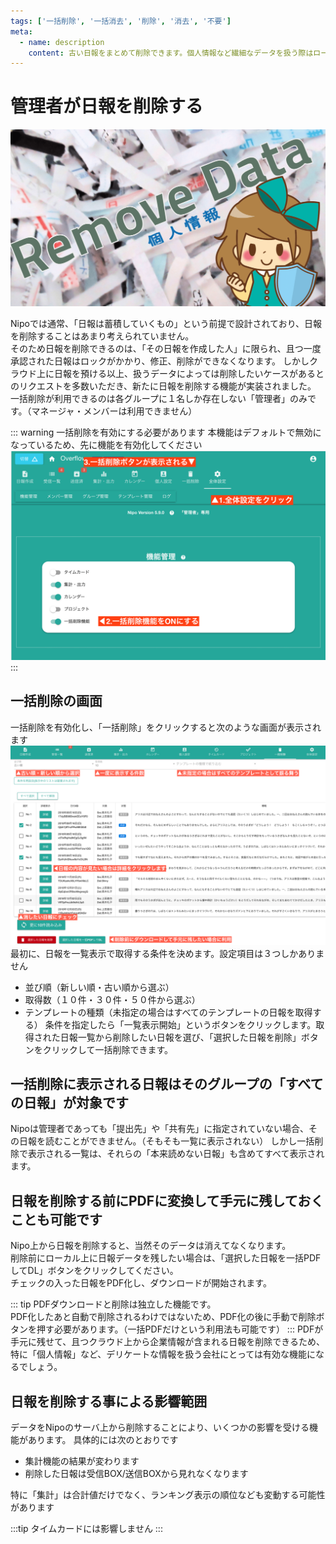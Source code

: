 ```yaml
---
tags: ['一括削除', '一括消去', '削除', '消去', '不要']
meta:
  - name: description
    content: 古い日報をまとめて削除できます。個人情報など繊細なデータを扱う際はローカルにバックアップ取得し、定期的にクラウドから削除するほうが安全とされています
---
```

# 管理者が日報を削除する<Badge text="管理者限定" />
![日報の削除](./report/icatch.png)

Nipoでは通常、「日報は蓄積していくもの」という前提で設計されており、日報を削除することはあまり考えられていません。  
そのため日報を削除できるのは、「その日報を作成した人」に限られ、且つ一度承認された日報はロックがかかり、修正、削除ができなくなります。
しかしクラウド上に日報を預ける以上、扱うデータによっては削除したいケースがあるとのリクエストを多数いただき、新たに日報を削除する機能が実装されました。  
一括削除が利用できるのは各グループに１名しか存在しない「管理者」のみです。（マネージャ・メンバーは利用できません）

::: warning 一括削除を有効にする必要があります
本機能はデフォルトで無効になっているため、先に機能を有効化してください
![一括削除機能を有効化](./report/w13.png)
:::

## 一括削除の画面
一括削除を有効化し、「一括削除」をクリックすると次のような画面が表示されます
![一括削除機能を有効化](./report/w14.png)
最初に、日報を一覧表示で取得する条件を決めます。設定項目は３つしかありません

- 並び順（新しい順・古い順から選ぶ）
- 取得数（１０件・３０件・５０件から選ぶ）
- テンプレートの種類（未指定の場合はすべてのテンプレートの日報を取得する）
条件を指定したら「一覧表示開始」というボタンをクリックします。取得された日報一覧から削除したい日報を選び、「選択した日報を削除」ボタンをクリックして一括削除できます。

## 一括削除に表示される日報はそのグループの「すべての日報」が対象です
Nipoは管理者であっても「提出先」や「共有先」に指定されていない場合、その日報を読むことができません。（そもそも一覧に表示されない）
しかし一括削除で表示される一覧は、それらの「本来読めない日報」も含めてすべて表示されます。

## 日報を削除する前にPDFに変換して手元に残しておくことも可能です<Badge text="GOLD限定" />
Nipo上から日報を削除すると、当然そのデータは消えてなくなります。  
削除前にローカル上に日報データを残したい場合は、「選択した日報を一括PDFしてDL」ボタンをクリックしてください。  
チェックの入った日報をPDF化し、ダウンロードが開始されます。

::: tip
PDFダウンロードと削除は独立した機能です。  
PDF化したあと自動で削除されるわけではないため、PDF化の後に手動で削除ボタンを押す必要があります。（一括PDFだけという利用法も可能です）
:::
PDFが手元に残せて、且つクラウド上から企業情報が含まれる日報を削除できるため、特に「個人情報」など、デリケートな情報を扱う会社にとっては有効な機能になるでしょう。

## 日報を削除する事による影響範囲
データをNipoのサーバ上から削除することにより、いくつかの影響を受ける機能があります。
具体的には次のとおりです
- 集計機能の結果が変わります
- 削除した日報は受信BOX/送信BOXから見れなくなります

特に「集計」は合計値だけでなく、ランキング表示の順位なども変動する可能性があります


:::tip 
タイムカードには影響しません
:::